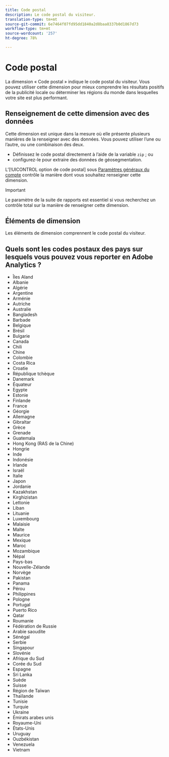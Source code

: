 ```yaml
---
title: Code postal
description: Le code postal du visiteur.
translation-type: tm+mt
source-git-commit: 6e7464f07fd95dd1840a2d8baa8337b0d1867d73
workflow-type: tm+mt
source-wordcount: '257'
ht-degree: 78%

---
```



# Code postal

La dimension « Code postal » indique le code postal du visiteur. Vous pouvez utiliser cette dimension pour mieux comprendre les résultats positifs de la publicité locale ou déterminer les régions du monde dans lesquelles votre site est plus performant.

## Renseignement de cette dimension avec des données

Cette dimension est unique dans la mesure où elle présente plusieurs manières de la renseigner avec des données. Vous pouvez utiliser l’une ou l’autre, ou une combinaison des deux.

* Définissez le code postal directement à l’aide de la variable `zip` ; ou
* configurez-le pour extraire des données de géosegmentation.

L’[!UICONTROL option de code postal] sous [Paramètres généraux du compte](/help/admin/admin/general-acct-settings-admin.md) contrôle la manière dont vous souhaitez renseigner cette dimension.

>[!IMPORTANT]
>
>Le paramètre de la suite de rapports est essentiel si vous recherchez un contrôle total sur la manière de renseigner cette dimension.

## Éléments de dimension

Les éléments de dimension comprennent le code postal du visiteur.

## Quels sont les codes postaux des pays sur lesquels vous pouvez vous reporter en Adobe Analytics ?

* Îles Aland
* Albanie
* Algérie
* Argentine
* Arménie
* Autriche
* Australie
* Bangladesh
* Barbade
* Belgique
* Brésil
* Bulgarie
* Canada
* Chili
* Chine
* Colombie
* Costa Rica
* Croatie
* République tchèque
* Danemark
* Équateur
* Egypte
* Estonie
* Finlande
* France
* Géorgie
* Allemagne
* Gibraltar
* Grèce
* Grenade
* Guatemala
* Hong Kong (RAS de la Chine)
* Hongrie
* Inde
* Indonésie
* Irlande
* Israël
* Italie
* Japon
* Jordanie
* Kazakhstan
* Kirghizistan
* Lettonie
* Liban
* Lituanie
* Luxembourg
* Malaisie
* Malte
* Maurice
* Mexique
* Maroc
* Mozambique
* Népal
* Pays-bas
* Nouvelle-Zélande
* Norvège
* Pakistan
* Panama
* Pérou
* Philippines
* Pologne
* Portugal
* Puerto Rico
* Qatar
* Roumanie
* Fédération de Russie
* Arabie saoudite
* Sénégal
* Serbie
* Singapour
* Slovénie
* Afrique du Sud
* Corée du Sud
* Espagne
* Sri Lanka
* Suède
* Suisse
* Région de Taïwan
* Thaïlande
* Tunisie
* Turquie
* Ukraine
* Émirats arabes unis
* Royaume-Uni
* États-Unis
* Uruguay
* Ouzbékistan
* Venezuela
* Vietnam